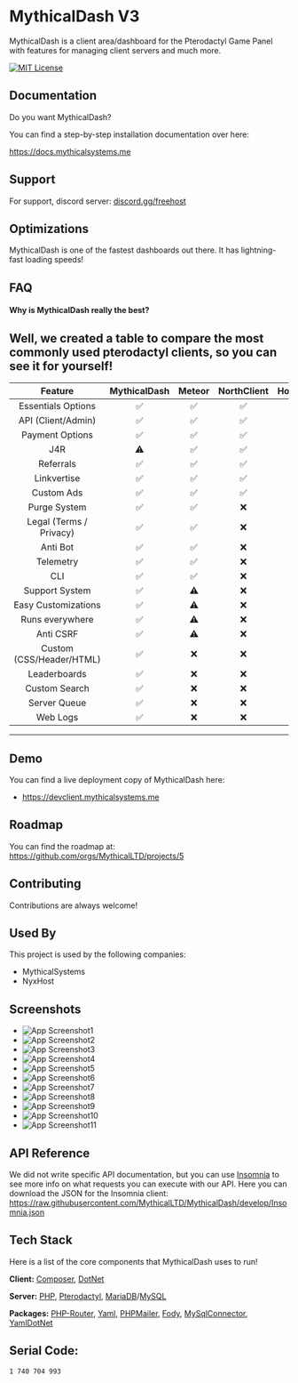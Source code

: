 # MythicalDash V3 

MythicalDash is a client area/dashboard for the Pterodactyl Game Panel with features for managing client servers and much more.



[![MIT License](https://img.shields.io/badge/License-MIT-green.svg)](https://choosealicense.com/licenses/mit/)
## Documentation

Do you want MythicalDash?

You can find a step-by-step installation documentation over here: 

https://docs.mythicalsystems.me
## Support

For support, discord server: [discord.gg/freehost](https://discord.gg/3FWyugpznc)


## Optimizations

MythicalDash is one of the fastest dashboards out there. It has lightning-fast loading speeds! 


## FAQ

#### Why is MythicalDash really the best?

Well, we created a table to compare the most commonly used pterodactyl clients, so you can see it for yourself!
 ---------------------------------------------------------------------------------------------------
| Feature                  |  MythicalDash |  Meteor   |   NorthClient |  HolaClient  |  Dashactyl  |
| :----------------------: | :-----------: | :-------: | :-----------: | :----------: | :---------: |
| Essentials Options       |      ✅       |    ✅    |      ✅      |      ✅      |     ✅     |
| API (Client/Admin)       |      ✅       |    ✅    |      ✅      |      ✅      |     ✅     |
| Payment Options          |      ✅       |    ✅    |      ✅      |      🔄      |     ✅     |
| J4R                      |      ⚠️       |    ✅    |      ✅      |      ✅      |     ✅     |
| Referrals                |      ✅       |    ✅    |      ✅      |      ✅      |     ✅     |
| Linkvertise              |      ✅       |    ✅    |      ✅      |      ✅      |     ❌     |
| Custom Ads               |      ✅       |    ✅    |      ✅      |      ❌      |     ❌     |
| Purge System             |      ✅       |    ✅    |      ❌      |      ❌      |     ❌     |
| Legal (Terms / Privacy)  |      ✅       |    ✅    |      ❌      |      ❌      |     ❌     |
| Anti Bot                 |      ✅       |    ✅    |      ❌      |      ❌      |     ❌     |
| Telemetry                |      ✅       |    ✅    |      ❌      |      ❌      |     ❌     |
| CLI                      |      ✅       |    ✅    |      ❌      |      ❌      |     ❌     |
| Support System           |      ✅       |    ⚠️    |      ❌      |      ❌      |     ❌     |
| Easy Customizations      |      ✅       |    ⚠️    |      ❌      |      ❌      |     ❌     |
| Runs everywhere          |      ✅       |    ⚠️    |      ❌      |      ❌      |     ❌     |
| Anti CSRF                |      ✅       |    ⚠️    |      ❌      |      ❌      |     ❌     |
| Custom (CSS/Header/HTML) |      ✅       |    ❌    |      ❌      |      ❌      |     ❌     |
| Leaderboards             |      ✅       |    ❌    |      ❌      |      ❌      |     ❌     |
| Custom Search            |      ✅       |    ❌    |      ❌      |      ❌      |     ❌     |
| Server Queue             |      ✅       |    ❌    |      ❌      |      ❌      |     ❌     |
| Web Logs                 |      ✅       |    ❌    |      ❌      |      ❌      |     ❌     |
 ---------------------------------------------------------------------------------------------------

## Demo

You can find a live deployment copy of MythicalDash here:
- https://devclient.mythicalsystems.me

## Roadmap

You can find the roadmap at: https://github.com/orgs/MythicalLTD/projects/5


## Contributing

Contributions are always welcome!


## Used By

This project is used by the following companies:

- MythicalSystems
- NyxHost


## Screenshots

- ![App Screenshot1](https://i.imgur.com/fLIYnqK.png)
- ![App Screenshot2](https://i.imgur.com/k3hBOut.png)
- ![App Screenshot3](https://i.imgur.com/QDr6jk5.png)
- ![App Screenshot4](https://i.imgur.com/1o5WNHo.png)
- ![App Screenshot5](https://i.imgur.com/YcEb4YE.png)
- ![App Screenshot6](https://i.imgur.com/KuJMgZk.png)
- ![App Screenshot7](https://i.imgur.com/Nf0aFAt.png)
- ![App Screenshot8](https://i.imgur.com/GwVkHbT.png)
- ![App Screenshot9](https://i.imgur.com/mVBrtV5.png)
- ![App Screenshot10](https://i.imgur.com/70rXiHt.png)
- ![App Screenshot11](https://i.imgur.com/WrroKW3.png)

## API Reference

We did not write specific API documentation, but you can use [Insomnia](https://insomnia.rest/download) to see more info on what requests you can execute with our API. Here you can download the JSON for the Insomnia client: https://raw.githubusercontent.com/MythicalLTD/MythicalDash/develop/Insomnia.json

## Tech Stack

Here is a list of the core components that MythicalDash uses to run!

**Client:** [Composer](https://getcomposer.org/), [DotNet](https://dot.net)

**Server:** [PHP](https://php.net), [Pterodactyl](https://pterodactyl.io), [MariaDB](https://mariadb.com)/[MySQL](https://mysql.com)

**Packages:**
[PHP-Router](https://packagist.org/packages/mythicalsystems/php-router), [Yaml](https://packagist.org/packages/symfony/yaml), [PHPMailer](https://packagist.org/packages/phpmailer/phpmailer), [Fody](https://www.nuget.org/packages/Costura.Fody/), [MySqlConnector](https://www.nuget.org/packages/MySqlConnector/), [YamlDotNet](https://www.nuget.org/packages/YamlDotNet)


## Serial Code:
```bash
1 740 704 993
```
